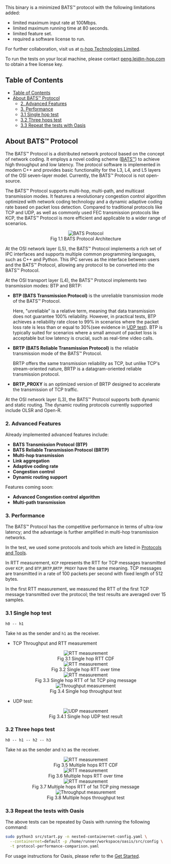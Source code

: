 This binary is a minimized BATS™ protocol with the following limitations added:

- limited maximum input rate at 100Mbps.
- limited maximum running time at 80 seconds.
- limited feature set.
- required a software license to run.

For further collaboration, visit us at [n-hop Technologies Limited](https://www.n-hop.com/).

To run the tests on your local machine, please contact peng.lei@n-hop.com to obtain a free license key.

## Table of Contents
- [Table of Contents](#table-of-contents)
- [About BATS™ Protocol](#about-bats-protocol)
  - [2. Advanced Features](#2-advanced-features)
  - [3. Performance](#3-performance)
  - [3.1 Single hop test](#31-single-hop-test)
  - [3.2 Three hops test](#32-three-hops-test)
  - [3.3 Repeat the tests with Oasis](#33-repeat-the-tests-with-oasis)

## About BATS™ Protocol

The BATS™ Protocol is a distributed network protocol based on the concept of network coding. It employs a novel coding scheme ([BATS™](https://n-hop.com/wp-content/uploads/2022/12/BATS.pdf)) to achieve high throughput and low latency. The protocol software is implemented in modern C++ and provides basic functionality for the L3, L4, and L5 layers of the OSI seven-layer model. Currently, the BATS™ Protocol is not open-source.

The BATS™ Protocol supports multi-hop, multi-path, and multicast transmission modes. It features a revolutionary congestion control algorithm optimized with network coding technology and a dynamic adaptive coding rate based on packet loss detection. Compared to traditional protocols like TCP and UDP, as well as commonly used FEC transmission protocols like KCP, the BATS™ Protocol is more efficient and applicable to a wider range of scenarios.

<div align="center" style="text-align:center"> 
<img src="./imgs/arch.png" alt="BATS Protocol"></div>
<div align="center">Fig 1.1 BATS Protocol Architecture</div>

At the OSI network layer (L5), the BATS™ Protocol implements a rich set of IPC interfaces and supports multiple common programming languages, such as C++ and Python. This IPC serves as the interface between users and the BATS™ Protocol, allowing any protocol to be converted into the BATS™ Protocol.

At the OSI transport layer (L4), the BATS™ Protocol implements two transmission modes: BTP and BRTP:

  - **BTP (BATS Transmission Protocol)** is the unreliable transmission mode of the BATS™ Protocol.
      
    Here, "unreliable" is a relative term, meaning that data transmission does not guarantee 100% reliability. However, in practical tests, BTP achieves a reliability rate close to 99% in scenarios where the packet loss rate is less than or equal to 30%(see evidence in [UDP test](#31-single-hop-test)). BTP is typically suited for scenarios where a small amount of packet loss is acceptable but low latency is crucial, such as real-time video calls.
  
  - **BRTP (BATS Reliable Transmission Protocol)** is the reliable transmission mode of the BATS™ Protocol.
  
    BRTP offers the same transmission reliability as TCP, but unlike TCP's stream-oriented nature, BRTP is a datagram-oriented reliable transmission protocol.

  - **BRTP_PROXY** is an optimized version of BRTP designed to accelerate the transmission of TCP traffic.

At the OSI network layer (L3), the BATS™ Protocol supports both dynamic and static routing. The dynamic routing protocols currently supported include OLSR and Open-R.

### 2. Advanced Features

Already implemented advanced features include:

- **BATS Transmission Protocol (BTP)**
- **BATS Reliable Transmission Protocol (BRTP)**
- **Multi-hop transmission**
- **Link aggregation**
- **Adaptive coding rate**
- **Congestion control**
- **Dynamic routing support**

Features coming soon:

- **Advanced Congestion control algorithm**
- **Multi-path transmission**

### 3. Performance

The BATS™ Protocol has the competitive performance in terms of ultra-low latency; and the advantage is further amplified in multi-hop transmission networks.

In the test, we used some protocols and tools which are listed in [Protocols and Tools](docs/protocols_and_tools.md).

In RTT measurement, `KCP` represents the RTT for TCP messages transmitted over `KCP`; and `BTP`,`BRTP`,`BRTP_PROXY` have the same meaning. TCP messages are transmitted in a rate of 100 packets per second with fixed length of 512 bytes.

In the first RTT measurement, we measured the RTT of the first TCP message transmitted over the protocol; the test results are averaged over 15 samples.

### 3.1 Single hop test

```
h0 -- h1
```

Take `h0` as the sender and `h1` as the receiver.

- TCP Throughput and RTT measurement

<div align="center" style="text-align:center"> 
<img src="./imgs/test1/rtt_cdf.svg" alt="RTT measurement"></div>
<div align="center">Fig 3.1 Single hop RTT CDF</div>

<div align="center" style="text-align:center"> 
<img src="./imgs/test1/rtt.svg" alt="RTT measurement"></div>
<div align="center">Fig 3.2 Single hop RTT over time</div>

<div align="center" style="text-align:center"> 
<img src="./imgs/test2/first_rtt.svg" alt="RTT measurement"></div>
<div align="center">Fig 3.3 Single hop RTT of 1st TCP ping message</div>

<div align="center" style="text-align:center"> 
<img src="./imgs/test1/iperf3_throughput.svg" alt="Throughput measurement"></div>
<div align="center">Fig 3.4 Single hop throughput test</div>

- UDP test:

<div align="center" style="text-align:center"> 
<img src="./imgs/iperf3_udp_statistics.svg" alt="UDP measurement"></div>
<div align="center">Fig 3.4.1 Single hop UDP test result</div>

### 3.2 Three hops test

```
h0 -- h1 -- h2 -- h3
```

Take `h0` as the sender and `h3` as the receiver.

<div align="center" style="text-align:center"> 
<img src="./imgs/test3/rtt_cdf.svg" alt="RTT measurement"></div>
<div align="center">Fig 3.5 Multiple hops RTT CDF</div>

<div align="center" style="text-align:center"> 
<img src="./imgs/test3/rtt.svg" alt="RTT measurement"></div>
<div align="center">Fig 3.6 Multiple hops RTT over time</div>

<div align="center" style="text-align:center"> 
<img src="./imgs/test4/first_rtt.svg" alt="RTT measurement"></div>
<div align="center">Fig 3.7 Multiple hops RTT of 1st TCP ping message</div>

<div align="center" style="text-align:center"> 
<img src="./imgs/test3/iperf3_throughput.svg" alt="Throughput measurement"></div>
<div align="center">Fig 3.8 Multiple hops throughput test</div>

### 3.3 Repeat the tests with Oasis

The above tests can be repeated by Oasis with running the following command:

```bash
sudo python3 src/start.py -n nested-containernet-config.yaml \
  --containernet=default -p /home/runner/workspace/oasis/src/config \
  -t protocol-performance-comparison.yaml
```

For usage instructions for Oasis, please refer to the [Get Started](../docs/get-started.md).